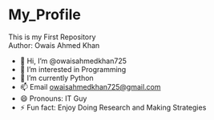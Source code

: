 # My_Profile
This is my First Repository
<br>
Author: Owais Ahmed Khan

- 👋 Hi, I’m @owaisahmedkhan725
- 👀 I’m interested in Programming
- 🌱 I’m currently Python
- 📫 Email owaisahmedkhan725@gmail.com
- 😄 Pronouns: IT Guy
- ⚡ Fun fact: Enjoy Doing Research and Making Strategies

<!---
owaisahmedkhan725/owaisahmedkhan725 is a ✨ special ✨ repository because its `README.md` (this file) appears on your GitHub profile.
You can click the Preview link to take a look at your changes.
--->